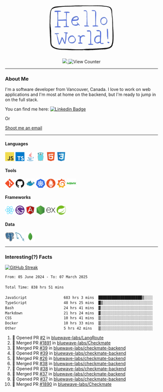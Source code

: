 <div align="center">
    <img src="./img/hello_world.webp" height="200px" width="">
    <div>
        <a href="https://www.linkedin.com/in/ajhollid">
            <img src="https://img.shields.io/badge/LinkedIn-blue"/>
        </a>
        <img src="https://komarev.com/ghpvc/?username=ajhollid&color=yellow" alt="View Counter">
    </div>
</div>

---

### About Me

I'm a software developer from Vancouver, Canada. I love to work on web applications and I'm most at home on the backend, but I'm ready to jump in on the full stack.

You can find me here: [![Linkedin Badge](https://img.shields.io/badge/-ajhollid-blue?style=flat&logo=Linkedin&logoColor=white)](https://www.linkedin.com/in/ajhollid)

Or

[Shoot me an email](mailto:ajhollid@gmail.com)

---

#### Languages

<div>
    <img src="./img/devicons/javascript-original.svg" width=30 height=30 alt="JavaScript">
    <img src="/img/devicons/typescript-original.svg" width=30 height=30 alt="TypeScript">
    <img src="./img/devicons/java-original.svg" width=30 height=30 alt="Java">
    <img src="./img/devicons/go-original.svg" width=30 height=30 alt="Golang">
    <img src="./img/devicons/html5-original.svg" width=30 height=30 alt="HTML 5">
    <img src="./img/devicons/css3-original.svg" width=30 height=30 alt="CSS 3">
</div>

#### Tools

<div>
    <img src="./img/devicons/git-original.svg" width=30 height=30 alt="Git">
    <img src="./img/devicons/github-original.svg" width=30 height=30 alt="Github">
    <img src="./img/devicons/docker-original.svg" width=30 
    height=30 alt="Docker">
    <img src="./img/devicons/kubernetes-original.svg" width=30 height=30 alt="K8">
    <img src="./img/devicons/prometheus-original.svg" width=30 height=30 alt="Prometheus">
    <img src="./img/devicons/grafana-original.svg" width=30 height=30 alt="Grafana">
    <img src="./img/devicons/nginx-original.svg" width=30 height=30 alt="Nginx">
</div>

#### Frameworks

<div>
    <img src="./img/devicons/react-original.svg" width=30 height=30 alt="React">
    <img src="./img/devicons/gatsby-original.svg" width=30 height=30 alt="Gatsby">
    <img src="./img/devicons/angularjs-original.svg" width=30 height=30 alt="AngularJS">
    <img src="./img/devicons/nodejs-original.svg" width=30 height=30 alt="NodeJS">
    <img src="./img/devicons/express-original.svg" width=30 height=30 alt="Express">
    <img src="./img/devicons/spring-original.svg" width=30 height=30 alt="Spring">
</div>

#### Data

<div>
    <img src="./img/devicons/postgresql-original.svg" width=30 height=30 alt="Postgresql">
    <img src="./img/devicons/mysql-original.svg" width=30 height=30 alt="Mysql">
    <img src="./img/devicons/mongodb-original.svg" width=30 height=30 alt="MongoDB">
</div>

---

### Interesting(?) Facts

[![GitHub Streak](http://github-readme-streak-stats.herokuapp.com?user=ajhollid)](https://git.io/streak-stats)

 <!--START_SECTION:waka-->

```txt
From: 05 June 2024 - To: 07 March 2025

Total Time: 838 hrs 51 mins

JavaScript                 683 hrs 3 mins  ████████████████████▒░░░░   80.88 %
TypeScript                 48 hrs 25 mins  █▒░░░░░░░░░░░░░░░░░░░░░░░   05.73 %
Bash                       24 hrs 41 mins  ▓░░░░░░░░░░░░░░░░░░░░░░░░   02.92 %
Markdown                   21 hrs 24 mins  ▓░░░░░░░░░░░░░░░░░░░░░░░░   02.54 %
CSS                        10 hrs 41 mins  ▒░░░░░░░░░░░░░░░░░░░░░░░░   01.27 %
Docker                     10 hrs 33 mins  ▒░░░░░░░░░░░░░░░░░░░░░░░░   01.25 %
Other                      5 hrs 42 mins   ▒░░░░░░░░░░░░░░░░░░░░░░░░   00.68 %
```

<!--END_SECTION:waka-->


<!--START_SECTION:activity-->
1. 💪 Opened PR [#2](https://github.com/bluewave-labs/LangRoute/pull/2) in [bluewave-labs/LangRoute](https://github.com/bluewave-labs/LangRoute)
2. 🎉 Merged PR [#1891](https://github.com/bluewave-labs/Checkmate/pull/1891) in [bluewave-labs/Checkmate](https://github.com/bluewave-labs/Checkmate)
3. 🎉 Merged PR [#39](https://github.com/bluewave-labs/checkmate-backend/pull/39) in [bluewave-labs/checkmate-backend](https://github.com/bluewave-labs/checkmate-backend)
4. 💪 Opened PR [#39](https://github.com/bluewave-labs/checkmate-backend/pull/39) in [bluewave-labs/checkmate-backend](https://github.com/bluewave-labs/checkmate-backend)
5. 🎉 Merged PR [#26](https://github.com/bluewave-labs/checkmate-backend/pull/26) in [bluewave-labs/checkmate-backend](https://github.com/bluewave-labs/checkmate-backend)
6. 🎉 Merged PR [#38](https://github.com/bluewave-labs/checkmate-backend/pull/38) in [bluewave-labs/checkmate-backend](https://github.com/bluewave-labs/checkmate-backend)
7. 💪 Opened PR [#38](https://github.com/bluewave-labs/checkmate-backend/pull/38) in [bluewave-labs/checkmate-backend](https://github.com/bluewave-labs/checkmate-backend)
8. 🎉 Merged PR [#37](https://github.com/bluewave-labs/checkmate-backend/pull/37) in [bluewave-labs/checkmate-backend](https://github.com/bluewave-labs/checkmate-backend)
9. 💪 Opened PR [#37](https://github.com/bluewave-labs/checkmate-backend/pull/37) in [bluewave-labs/checkmate-backend](https://github.com/bluewave-labs/checkmate-backend)
10. 🎉 Merged PR [#1890](https://github.com/bluewave-labs/Checkmate/pull/1890) in [bluewave-labs/Checkmate](https://github.com/bluewave-labs/Checkmate)
<!--END_SECTION:activity-->
